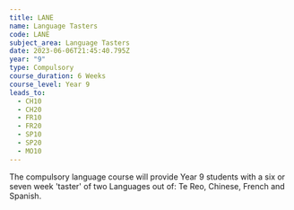 ```yaml
---
title: LANE
name: Language Tasters
code: LANE
subject_area: Language Tasters
date: 2023-06-06T21:45:40.795Z
year: "9"
type: Compulsory
course_duration: 6 Weeks
course_level: Year 9
leads_to:
  - CH10
  - CH20
  - FR10
  - FR20
  - SP10
  - SP20
  - MO10
---
```

The compulsory language course will provide Year 9 students with a six or seven week 'taster' of two Languages out of: Te Reo, Chinese, French and Spanish.